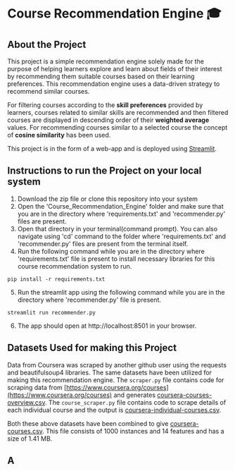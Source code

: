 # Course Recommendation Engine :mortar_board:


## About the Project
This project is a simple recommendation engine solely made for the purpose of helping learners explore and learn about fields of their interest by recommending them suitable courses based on their learning preferences. This recommendation engine uses a data-driven strategy to recommend similar courses. 

For filtering courses according to the **skill preferences** provided by learners, courses related to similar skills are recommended and then filtered courses are displayed in descending order of their **weighted average** values. For recommending courses similar to a selected course the concept of **cosine similarity** has been used.

This project is in the form of a web-app and is deployed using [Streamlit](https://www.streamlit.io/).

## Instructions to run the Project on your local system

1. Download the zip file or clone this repository into your system
2. Open the 'Course_Recommendation_Engine' folder and make sure that you are in the directory where 'requirements.txt' and 'recommender.py' files are present.
3. Open that directory in your terminal(command prompt). You can also navigate using 'cd' command to the folder where 'requirements.txt' and 'recommender.py' files are present from the terminal itself.
4. Run the following command while you are in the directory where 'requirements.txt' file is present to install necessary libraries for this course recommendation system to run.
  ```
  pip install -r requirements.txt
  ```
5. Run the streamlit app using the following command while you are in the directory where 'recommender.py' file is present.
  ```
  streamlit run recommender.py
  ```
6. The app should open at http://localhost:8501 in your browser.

## Datasets Used for making this Project
Data from Coursera was scraped by another github user using the requests and beautifulsoup4 libraries. The same datasets have been utilized for making this recommendation engine. The ```scraper.py``` file contains code for scraping data from [https://www.coursera.org/courses](https://www.coursera.org/courses) and generates [coursera-courses-overview.csv](https://github.com/raghav0303/Course_Recommendation_Engine/blob/main/Datasets/coursera-courses-overview.csv). The ```course_scraper.py``` file contains code to scrape details of each individual course and the output is [coursera-individual-courses.csv](https://github.com/raghav0303/Course_Recommendation_Engine/blob/main/Datasets/coursera-individual-courses.csv).  

Both these above datasets have been combined to give [coursera-courses.csv](https://github.com/raghav0303/Course_Recommendation_Engine/blob/main/Datasets/coursera-courses.csv). This file consists of 1000 instances and 14 features and has a size of 1.41 MB.

## A
